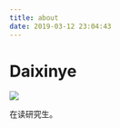```yaml
---
title: about
date: 2019-03-12 23:04:43
---
```


# Daixinye

![](http://img.daixinye.com/avatar.png)

在读研究生。